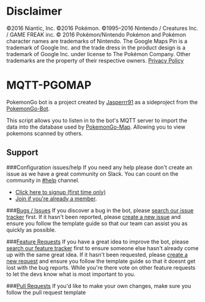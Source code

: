 # Disclaimer
©2016 Niantic, Inc. ©2016 Pokémon. ©1995–2016 Nintendo / Creatures Inc. / GAME FREAK inc. © 2016 Pokémon/Nintendo Pokémon and Pokémon character names are trademarks of Nintendo. The Google Maps Pin is a trademark of Google Inc. and the trade dress in the product design is a trademark of Google Inc. under license to The Pokémon Company. Other trademarks are the property of their respective owners.
[Privacy Policy](http://www.pokemon.com/us/privacy-policy/)

# MQTT-PGOMAP
PokemonGo bot is a project created by [Jasperrr91](https://github.com/Jasperrr91) as a sideproject from the [PokemonGo-Bot](https://github.com/PokemonGoF/PokemonGo-Bot).

This script allows you to listen in to the bot's MQTT server to import the data into the database used by [PokemonGo-Map](https://github.com/PokemonGoMap/PokemonGo-Map). Allowing you to view pokemons scanned by others.

## Support
###Configuration issues/help
If you need any help please don't create an issue as we have a great community on Slack. You can count on the community in [#help](https://pokemongo-bot.slack.com/messages/help/) channel.
 - [Click here to signup (first time only)](https://pokemongo-bot.herokuapp.com)
 - [Join if you're already a member](https://pokemongo-bot.slack.com/messages/general/).

###[Bugs / Issues](https://github.com/Jasperrr91/MQTT-PGOMAP/issues?q=is%3Aissue+sort%3Aupdated-desc)
If you discover a bug in the bot, please [search our issue tracker](https://github.com/Jasperrr91/PokemonGo-Bot/issues?q=is%3Aissue+sort%3Aupdated-desc) first. If it hasn't been reported, please [create a new issue](https://github.com/PokemonGoF/PokemonGo-Bot/issues/new) and ensure you follow the template guide so that our team can assist you as quickly as possible.

###[Feature Requests](https://github.com/Jasperrr91/MQTT-PGOMAP/labels/Feature%20Request)
If you have a great idea to improve the bot, please [search our feature tracker](https://github.com/PokemonGoF/PokemonGo-Bot/labels/Feature%20Request) first to ensure someone else hasn't already come up with the same great idea.  If it hasn't been requested, please [create a new request](https://github.com/PokemonGoF/PokemonGo-Bot/issues/new) and ensure you follow the template guide so that it doesnt get lost with the bug reports.
While you're there vote on other feature requests to let the devs know what is most important to you.

###[Pull Requests](https://github.com/Jasperrr91/MQTT-PGOMAP/pulls)
If you'd like to make your own changes, make sure you follow the pull request template